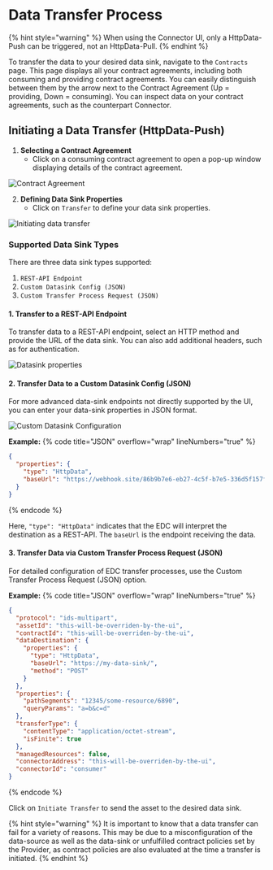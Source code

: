 # Data Transfer Process

{% hint style="warning" %} When using the Connector UI, only a HttpData-Push can be triggered, not an HttpData-Pull. {% endhint %}

To transfer the data to your desired data sink, navigate to the ```Contracts``` page. This page displays all your contract agreements, including both consuming and providing contract agreements. You can easily distinguish between them by the arrow next to the Contract Agreement (Up = providing, Down = consuming). You can inspect data on your contract agreements, such as the counterpart Connector.

## Initiating a Data Transfer (HttpData-Push)

1. **Selecting a Contract Agreement**
   - Click on a consuming contract agreement to open a pop-up window displaying details of the contract agreement.
  
![Contract Agreement](/docs/images/edc-ui-contracts.png)

2. **Defining Data Sink Properties**
   - Click on ```Transfer``` to define your data sink properties.

![Initiating data transfer](/docs/images/edc-ui-transfer.png)

### Supported Data Sink Types

There are three data sink types supported:

1. ```REST-API Endpoint```
2. ```Custom Datasink Config (JSON)```
3. ```Custom Transfer Process Request (JSON)```

#### 1. Transfer to a REST-API Endpoint

To transfer data to a REST-API endpoint, select an HTTP method and provide the URL of the data sink. You can also add additional headers, such as for authentication.

![Datasink properties](/docs/images/edc-ui-transfer-dialog.png)

#### 2. Transfer Data to a Custom Datasink Config (JSON)

For more advanced data-sink endpoints not directly supported by the UI, you can enter your data-sink properties in JSON format.

![Custom Datasink Configuration](/docs/images/edc-ui-transfer-datasink.png)

**Example:**
{% code title="JSON" overflow="wrap" lineNumbers="true" %}
```json
{
  "properties": {
    "type": "HttpData",
    "baseUrl": "https://webhook.site/86b9b7e6-eb27-4c5f-b7e5-336d5f157f15"
  }
}
```
{% endcode %}

Here, `"type": "HttpData"` indicates that the EDC will interpret the destination as a REST-API. The `baseUrl` is the endpoint receiving the data.

#### 3. Transfer Data via Custom Transfer Process Request (JSON)

For detailed configuration of EDC transfer processes, use the Custom Transfer Process Request (JSON) option.

**Example:**
{% code title="JSON" overflow="wrap" lineNumbers="true" %}
```json
{
  "protocol": "ids-multipart",
  "assetId": "this-will-be-overriden-by-the-ui",
  "contractId": "this-will-be-overriden-by-the-ui",
  "dataDestination": {
    "properties": {
      "type": "HttpData",
      "baseUrl": "https://my-data-sink/",
      "method": "POST"
    }
  },
  "properties": {
    "pathSegments": "12345/some-resource/6890",
    "queryParams": "a=b&c=d"
  },
  "transferType": {
    "contentType": "application/octet-stream",
    "isFinite": true
  },
  "managedResources": false,
  "connectorAddress": "this-will-be-overriden-by-the-ui",
  "connectorId": "consumer"
}
```
{% endcode %}

Click on ```Initiate Transfer``` to send the asset to the desired data sink.

{% hint style="warning" %} It is important to know that a data transfer can fail for a variety of reasons. This may be due to a misconfiguration of the data-source as well as the data-sink or unfulfilled contract policies set by the Provider, as contract policies are also evaluated at the time a transfer is initiated. {% endhint %}
 
